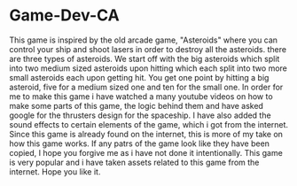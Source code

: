 # Game-Dev-CA
This game is inspired by the old arcade game, "Asteroids" where you can control your ship and shoot lasers in order to destroy all the asteroids. 
there are three types of asteroids. We start off with the big asteroids which split into two medium sized asteroids upon hitting which each split into two more small asteroids each upon getting hit. You get one point by hitting a big asteroid, five for a medium sized one and ten for the small one.
In order for me to make this game i have watched a many youtube videos on how to make some parts of this game, the logic behind them and have asked google for the thrusters design for the spaceship. 
I have also added the sound effects to certain elements of the game, which i got from the internet.
Since this game is already found on the internet, this is more of my take on how this game works.
If any patrs of the game look like they have been copied, I hope you forgive me as i have not done it intentionally. This game is very popular and i have taken assets related to this game from the internet.
Hope you like it.
